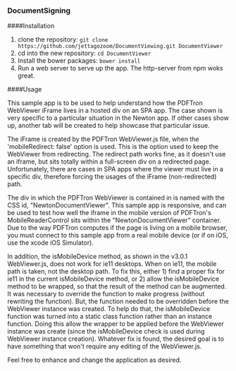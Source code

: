 ### DocumentSigning

####Installation

1. clone the repository: `git clone https://github.com/jettagozoom/DocumentViewing.git DocumentViewer`
1. cd into the new repository: `cd DocumentViewer`
1. Install the bower packages: `bower install`
1. Run a web server to serve up the app. The http-server from npm woks great.

####Usage

This sample app is to be used to help understand how the PDFTron WebViewer iFrame lives in a
hosted div on an SPA app. The case shown is very specific to a particular situation in the
Newton app. If other cases show up, another tab will be created to help showcase that particular issue.</p>

The iFrame is created by the PDFTron WebViewer.js file, when the 'mobileRedirect: false'
option is used. This is the option used to keep the WebViewer from redirecting. The redirect
path works fine, as it doesn't use an iframe, but sits totally within a full-screen div on
a redirected page. Unfortunately, there are cases in SPA apps where the viewer must live in
a specific div, therefore forcing the usages of the iFrame (non-redirected) path.</p>

The div in which the PDFTron WebViewer is contained in is named with the CSS id,
"NewtonDocumentViewer". This sample app is responsive, and can be used to test how well the
iframe in the mobile version of PDFTron's MobileReaderControl sits within the "NewtonDocumentViewer"
container. Due to the way PDFTron computes if the page is living on a mobile browser, you
must connect to this sample app from a real mobile device (or if on iOS, use the xcode iOS Simulator).</p>

In addition, the isMobileDevice method, as shown in the v3.0.1 WebViewer.js, does not work
for ie11 desktops. When on ie11, the mobile path is taken, not the desktop path.
To fix this, either 1) find a proper fix for ie11 in the current isMobileDevice method,
or 2) allow the isMobileDevice method to be wrapped, so that the result of the method can be
augmented. It was necessary to override the function to make progress (without rewriting the function).
But, the function needed to be overridden before the WebViewer instance was created.
To help do that, the isMobileDevice function was turned into a static class function rather
than an instance function. Doing this allow the wrapper to be applied before the WebViewer instance was create
(since the isMobileDevice check is used during WebViewer instance creation). Whatever fix is found,
the desired goal is to have something that won't require any editing of the WebViewer.js.</p>

Feel free to enhance and change the application as desired.

